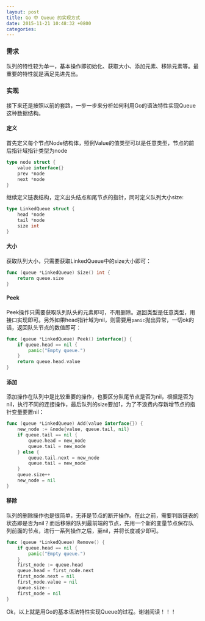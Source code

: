 ```yaml
---
layout: post
title: Go 中 Queue 的实现方式
date: 2015-11-21 10:48:32 +0800
categories: 
---
```


### 需求

队列的特性较为单一，基本操作即初始化、获取大小、添加元素、移除元素等。最重要的特性就是满足先进先出。

### 实现

接下来还是按照以前的套路，一步一步来分析如何利用Go的语法特性实现Queue这种数据结构。

#### 定义

首先定义每个节点Node结构体，照例Value的值类型可以是任意类型，节点的前后指针域指针类型为node

```go
type node struct {
	value interface{}
	prev *node
	next *node
}
```

继续定义链表结构，定义出头结点和尾节点的指针，同时定义队列大小size:

```go
type LinkedQueue struct {
	head *node
	tail *node
	size int
}
```

#### 大小

获取队列大小，只需要获取LinkedQueue中的size大小即可：

```go
func (queue *LinkedQueue) Size() int {
	return queue.size
}
```

#### Peek

Peek操作只需要获取队列队头的元素即可，不用删除。返回类型是任意类型，用接口实现即可。另外如果head指针域为nil，则需要用`panic`抛出异常，一切ok的话，返回队头节点的数值即可：

```go
func (queue *LinkedQueue) Peek() interface{} {
	if queue.head == nil {
		panic("Empty queue.")
	}
	return queue.head.value
}
```

#### 添加

添加操作在队列中是比较重要的操作，也要区分队尾节点是否为nil，根据是否为nil，执行不同的连接操作，最后队列的size要加1，为了不浪费内存新增节点的指针变量要置nil：

```go
func (queue *LinkedQueue) Add(value interface{}) {
	new_node := &node{value, queue.tail, nil}
	if queue.tail == nil {
		queue.head = new_node
		queue.tail = new_node
	} else {
		queue.tail.next = new_node
		queue.tail = new_node
	}
	queue.size++
	new_node = nil
}
```

#### 移除

队列的删除操作也是很简单，无非是节点的断开操作。在此之前，需要判断链表的状态即是否为nil？而后移除的队列最前端的节点，先用一个新的变量节点保存队列前面的节点，进行一系列操作之后，至nil，并将长度减少即可。

```go
func (queue *LinkedQueue) Remove() {
	if queue.head == nil {
		panic("Empty queue.")
	}
	first_node := queue.head
	queue.head = first_node.next
	first_node.next = nil
	first_node.value = nil
	queue.size--
	first_node = nil
}
```

Ok，以上就是用Go的基本语法特性实现Queue的过程。谢谢阅读！！！